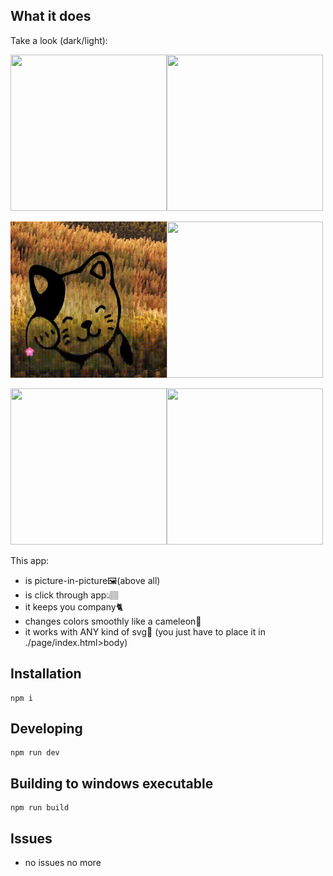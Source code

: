 ﻿## What it does

Take a look (dark/light):

<img src="./demos/demodark.gif" width="250" height="250"/><img src="./demos/demolight.gif" width="250" height="250"/>

<img src="./demos/close-and-logo-button-animations.gif" width="250" height="250" /><img src="./demos/mult-animations-closebtn.gif" width="250" height="250"/>

<img src = "./demos/carrot.gif" width="250" height="250"/><img src = "./demos/carrot-dark.gif" width="250" height="250"/>

This app:

- is picture-in-picture🖼️(above all)
- is click through app👆🏽
- it keeps you company🐈
- changes colors smoothly like a cameleon🦎
- it works with ANY kind of svg👾 (you just have to place it in ./page/index.html>body)

## Installation

```console
npm i
```

## Developing

```console
npm run dev
```

## Building to windows executable

```console
npm run build
```

## Issues

- no issues no more
